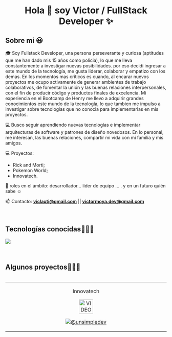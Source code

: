 <h1 align="center">Hola 👋  soy Victor / FullStack Developer ✨ </h1> 


<h2>Sobre mi 😃</h2>
<!--Intro start-->

<p align="left">
🎓 Soy Fullstack Developer, una persona perseverante y curiosa (aptitudes que me han dado mis 15 años como policia),  lo que me lleva constantemente a investigar nuevas posibilidades. por eso decidi ingresar a este mundo de la tecnología, me gusta liderar, colaborar y empatizo con los demas. En los momentos mas criticos es cuando, al encarar nuevos proyectos me ocupo activamente de generar ambientes de trabajo colaborativos, de fomentar la unión y las buenas relaciones interpersonales, con el fin de producir código y productos finales de excelencia. Mi experiencia en el Bootcamp de Henry me llevo a adquirir grandes conocimientos este mundo de la tecnología, lo que tambien me impulso a investigar sobre tecnologias que no conocia para implementarlas en mis proyectos. 


💻 Busco seguir aprendiendo nuevas tecnologías e implementar arquitecturas de software y patrones de diseño novedosos.
En lo personal, me interesan, las buenas relaciones, compartir mi vida con mi familia y mis amigos. 

💻 Proyectos:
- Rick and Morti;
- Pokemon World;
- Innovatech.


📝 roles en el ámbito: desarrollador... líder de equipo ... . y en un futuro quién sabe ☺️

📫 Contacto: **viclauti@gmail.com** || **victormoya.dev@gmail.com**
<!--Intro end-->
  </p>
<br>

<h2 >Tecnologías conocidas👨🏻‍💻</h2>
<!--tech stack icons-->
<p align="left">
  <a href="https://skillicons.dev">
    <img src="https://skillicons.dev/icons?i=css,html,js,nodejs,git,github,postman,vscode,postgres,react,redux,seqelize&perline=12" />
  </a>
</p>
<br>
<!-------------------------->
<div id="proyectos">
<h2 >Algunos proyectos👨🏻‍💻</h2>

<table align="left" >
<tr border="none">
  <td width="25%" align="center">
    <p align="center">
      <p>Innovatech</p>
     <a href="https://youtu.be/SqSai3H9GeE" title="Go to Source">
        <img align="center" width=30% src="https://innovatechok.vercel.app/assets/logo-DBrRWDGz.png"   alt="VIDEO" /></a>
      </p>
    <p align="center">
        <a href="https://youtu.be/SqSai3H9GeE" target="blank"><img align="center" src="https://img.shields.io/badge/YouTube-FF0000?style=for-the-badge&logo=youtube&logoColor=white" alt="@unsimpledev"  /></a>
      </p>       
</td>
  
</tr>
</table>
  </div>
<br>
<br><br>
<br>
<br><br><br>
<br><br>

<!------------------------->

<!--- stats (end) -->

